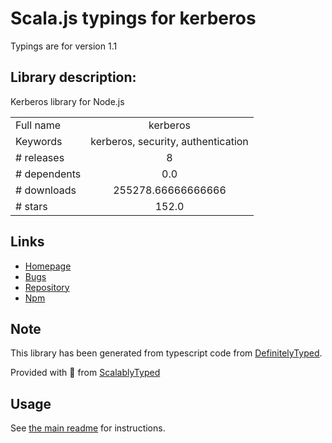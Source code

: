 
# Scala.js typings for kerberos

Typings are for version 1.1

## Library description:
Kerberos library for Node.js

|                    |                 |
| ------------------ | :-------------: |
| Full name          | kerberos |
| Keywords           | kerberos, security, authentication |
| # releases         | 8 |
| # dependents       | 0.0 |
| # downloads        | 255278.66666666666 |
| # stars            | 152.0 |

## Links
- [Homepage](https://github.com/mongodb-js/kerberos#readme)
- [Bugs](https://jira.mongodb.org/projects/NODE/issues/)
- [Repository](https://github.com/mongodb-js/kerberos)
- [Npm](https://www.npmjs.com/package/kerberos)
    


## Note
This library has been generated from typescript code from [DefinitelyTyped](https://definitelytyped.org).

Provided with :purple_heart: from [ScalablyTyped](https://github.com/oyvindberg/ScalablyTyped)

## Usage
See [the main readme](../../readme.md) for instructions.


